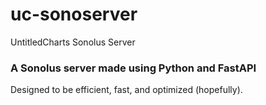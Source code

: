 # uc-sonoserver
UntitledCharts Sonolus Server

### A Sonolus server made using Python and FastAPI
Designed to be efficient, fast, and optimized (hopefully).